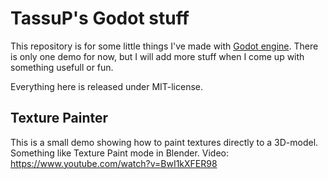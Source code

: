 # TassuP's Godot stuff

This repository is for some little things I've made with [Godot engine](https://godotengine.org). There is only one demo for now, but I will add more stuff when I come up with something usefull or fun.

Everything here is released under MIT-license.

## Texture Painter
This is a small demo showing how to paint textures directly to a 3D-model. Something like Texture Paint mode in Blender.
Video: https://www.youtube.com/watch?v=BwI1kXFER98

